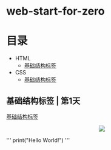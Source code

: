 # web-start-for-zero

# 目录
- HTML
  - [基础结构标签](#基础结构标签--第1天)
- CSS
  - [基础结构标签](#基础结构标签--第1天)

## 基础结构标签 | 第1天
[基础结构标签](https://github.com/changlugen/web-start-for-zero/blob/master/Day%201.md)

<p align="center">
  <img src="https://github.com/MachineLearning100/100-Days-Of-ML-Code/blob/master/Info-graphs/Day%201.jpg">
</p>

'''
print("Hello World!")
'''
